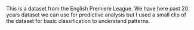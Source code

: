 This is a dataset from the English Premiere League. 
We have here past 20 years dataset we can use for predictive analysis but I used a small clip of the dataset for basic classification to understand patterns.
